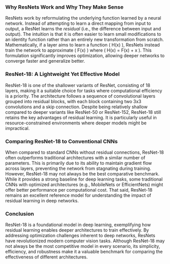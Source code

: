 
### Why ResNets Work and Why They Make Sense  

ResNets work by reformulating the underlying function learned by a neural network. Instead of attempting to learn a direct mapping from input to output, a ResNet learns the *residual* (i.e., the difference between input and output). The intuition is that it is often easier to learn small modifications to an identity function rather than an entirely new transformation from scratch. Mathematically, if a layer aims to learn a function \( H(x) \), ResNets instead train the network to approximate \( F(x) \) where \( H(x) = F(x) + x \). This formulation significantly improves optimization, allowing deeper networks to converge faster and generalize better.  

### ResNet-18: A Lightweight Yet Effective Model  

ResNet-18 is one of the shallower variants of ResNet, consisting of 18 layers, making it a suitable choice for tasks where computational efficiency is a priority. The architecture follows a sequence of convolutional layers grouped into residual blocks, with each block containing two 3x3 convolutions and a skip connection. Despite being relatively shallow compared to deeper variants like ResNet-50 or ResNet-152, ResNet-18 still retains the key advantages of residual learning. It is particularly useful in resource-constrained environments where deeper models might be impractical.  

### Comparing ResNet-18 to Conventional CNNs  

When compared to standard CNNs without residual connections, ResNet-18 often outperforms traditional architectures with a similar number of parameters. This is primarily due to its ability to maintain gradient flow across layers, preventing the network from stagnating during training. However, ResNet-18 may not always be the best comparative benchmark. While it provides a strong baseline for deep learning tasks, some traditional CNNs with optimized architectures (e.g., MobileNets or EfficientNets) might offer better performance per computational cost. That said, ResNet-18 remains an excellent reference model for understanding the impact of residual learning in deep networks.  

### Conclusion  

ResNet-18 is a foundational model in deep learning, exemplifying how residual learning enables deeper architectures to train effectively. By addressing optimization challenges inherent to deep networks, ResNets have revolutionized modern computer vision tasks. Although ResNet-18 may not always be the most competitive model in every scenario, its simplicity, efficiency, and robustness make it a valuable benchmark for comparing the effectiveness of different architectures.